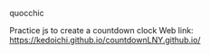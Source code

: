 quocchic

Practice js to create a countdown clock
Web link: https://kedoichi.github.io/countdownLNY.github.io/

